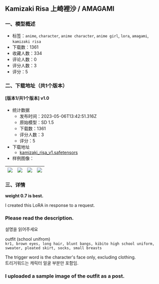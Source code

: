## Kamizaki Risa 上崎裡沙 / AMAGAMI
### 一、模型概述

- 标签：`anime`, `character`, `anime character`, `anime girl`, `lora`, `amagami`, `kamizaki risa`
- 下载数：1361
- 收藏人数：334
- 评论人数：0
- 评分人数：3
- 评分：5

### 二、下载地址（共1个版本）

#### [版本1/共1个版本] v1.0

- 统计数据
  - 发布时间：2023-05-06T13:42:51.316Z
  - 原始模型：SD 1.5
  - 下载数：1361
  - 评分人数：3
  - 评分：5
- 下载地址
  - [kamizaki_risa_v1.safetensors](https://civitai.com/api/download/models/63942)
- 样例图像：

| <img src="https://image.civitai.com/xG1nkqKTMzGDvpLrqFT7WA/aa14873a-6628-40d9-aee3-a4c48bf3a2c2/width=450/705875.jpeg" /> | <img src="https://image.civitai.com/xG1nkqKTMzGDvpLrqFT7WA/a41d2325-59b4-44dc-bf9a-1f18d8b0890b/width=450/705877.jpeg" /> | <img src="https://image.civitai.com/xG1nkqKTMzGDvpLrqFT7WA/9bdd20f6-a23e-40d3-8a83-d89f0a443f8d/width=450/705878.jpeg" /> | <img src="https://image.civitai.com/xG1nkqKTMzGDvpLrqFT7WA/0e8647a9-c58f-453f-b98f-bb8079fc98e8/width=450/705876.jpeg" /> |
| ---- | ---- | ---- | ---- |


### 三、详情
<p><strong>weight 0.7 is best.</strong><br /></p><p>I created this LoRA in response to a request.</p><p></p><h3>Please read the description.</h3><p>설명을 읽어주세요</p><p></p><p>outfit (school unifrom)<br /><code>kr1, brown eyes, long hair, blunt bangs, kibito high school uniform, sweater, pleated skirt, socks, small breasts</code></p><p></p><p>The trigger word is the character's face only, excluding clothing.<br />트리거워드는 캐릭터 얼굴 부분만 포함임.<br /></p><h3>I uploaded a sample image of the outfit as a post.</h3>